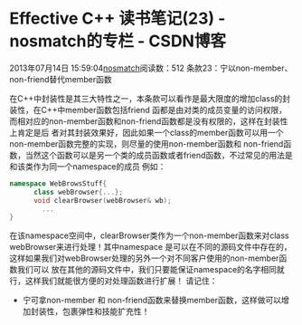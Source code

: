 # Effective C++ 读书笔记(23) - nosmatch的专栏 - CSDN博客
2013年07月14日 15:59:04[nosmatch](https://me.csdn.net/HDUTigerkin)阅读数：512
条款23：宁以non-member、non-friend替代member函数
> 
在C++中封装性是其三大特性之一，本条款可以看作是最大限度的增加class的封装性，在C++中member函数包括friend
函都是由对类的成员变量的访问权限，而相对应的non-member函数和non-friend函数都是没有权限的，这样在封装性上肯定是后
者对其封装效果好，因此如果一个class的member函数可以用一个non-member函数完整的实现，则尽量的使用non-member函数和
non-friend函数，当然这个函数可以是另一个类的成员函数或者friend函数，不过常见的用法是和该类作为同一个namespace的成员
例如：
> 
```cpp
namespace WebBrowsStuff{
      class webBrowser{...};
      void clearBrowser(webBrowser& wb);
        ...
}
```
在该namespace空间中，clearBrowser类作为一个non-member函数来对class webBrowser来进行处理！其中namespace
是可以在不同的源码文件中存在的，这样如果我们对webBrowser处理的另外一个对不同客户使用的non-member函数我们可以
放在其他的源码文件中，我们只要能保证namespace的名字相同就行，这样我们就能很方便的对处理函数进行扩展！
请记住：
- 宁可拿non-member 和 non-friend函数来替换member函数，这样做可以增加封装性，包裹弹性和技能扩充性！
